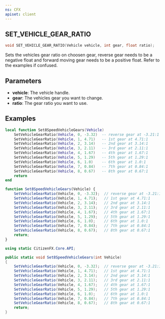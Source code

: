 ```yaml
---
ns: CFX
apiset: client
---
```

## SET_VEHICLE_GEAR_RATIO

```c
void SET_VEHICLE_GEAR_RATIO(Vehicle vehicle, int gear, float ratio);
```
Sets the vehicles gear ratio on choosen gear, reverse gear needs to be a negative float and forward moving gear needs to be a positive float. Refer to the examples if confused.
## Parameters
* **vehicle**: The vehicle handle.
* **gear**: The vehicles gear you want to change.
* **ratio**: The gear ratio you want to use.

## Examples
```lua
local function Set8SpeedVehicleGears(Vehicle)
    SetVehicleGearRatio(Vehicle, 0, -3.32)  -- reverse gear at -3.21:1
    SetVehicleGearRatio(Vehicle, 1, 4.71)   -- 1st gear at 4.71:1
    SetVehicleGearRatio(Vehicle, 2, 3.14)   -- 2nd gear at 3.14:1
    SetVehicleGearRatio(Vehicle, 3, 2.11)   -- 3rd gear at 2.11:1
    SetVehicleGearRatio(Vehicle, 4, 1.67)   -- 4th gear at 1.67:1
    SetVehicleGearRatio(Vehicle, 5, 1.29)   -- 5th gear at 1.29:1
    SetVehicleGearRatio(Vehicle, 6, 1.0)    -- 6th gear at 1.0:1
    SetVehicleGearRatio(Vehicle, 7, 0.84)   -- 7th gear at 0.84:1
    SetVehicleGearRatio(Vehicle, 8, 0.67)   -- 8th gear at 0.67:1
    return
end
```

```js
function Set8SpeedVehicleGears(Vehicle) {
    SetVehicleGearRatio(Vehicle, 0, -3.32);  // reverse gear at -3.21:1
    SetVehicleGearRatio(Vehicle, 1, 4.71);   // 1st gear at 4.71:1
    SetVehicleGearRatio(Vehicle, 2, 3.14);   // 2nd gear at 3.14:1
    SetVehicleGearRatio(Vehicle, 3, 2.11);   // 3rd gear at 2.11:1
    SetVehicleGearRatio(Vehicle, 4, 1.67);   // 4th gear at 1.67:1
    SetVehicleGearRatio(Vehicle, 5, 1.29);   // 5th gear at 1.29:1
    SetVehicleGearRatio(Vehicle, 6, 1.0);    // 6th gear at 1.0:1
    SetVehicleGearRatio(Vehicle, 7, 0.84);   // 7th gear at 0.84:1
    SetVehicleGearRatio(Vehicle, 8, 0.67);   // 8th gear at 0.67:1
    return;
}
```

```cs
using static CitizenFX.Core.API;

public static void Set8SpeedVehicleGears(int Vehicle)
{
    SetVehicleGearRatio(Vehicle, 0, -3.32);  // reverse gear at -3.21:1
    SetVehicleGearRatio(Vehicle, 1, 4.71);   // 1st gear at 4.71:1
    SetVehicleGearRatio(Vehicle, 2, 3.14);   // 2nd gear at 3.14:1
    SetVehicleGearRatio(Vehicle, 3, 2.11);   // 3rd gear at 2.11:1
    SetVehicleGearRatio(Vehicle, 4, 1.67);   // 4th gear at 1.67:1
    SetVehicleGearRatio(Vehicle, 5, 1.29);   // 5th gear at 1.29:1
    SetVehicleGearRatio(Vehicle, 6, 1.0);    // 6th gear at 1.0:1
    SetVehicleGearRatio(Vehicle, 7, 0.84);   // 7th gear at 0.84:1
    SetVehicleGearRatio(Vehicle, 8, 0.67);   // 8th gear at 0.67:1
    return;
}
```